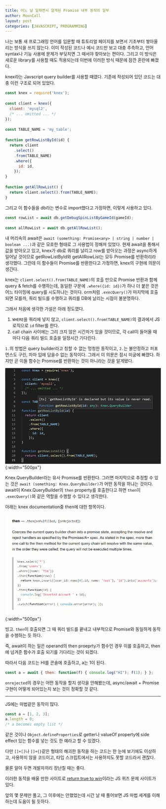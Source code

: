 ```yaml
---
title: 어느 날 일하면서 알게된 Promise 내부 동작의 일부
author: MoonCall
layout: post
categories: [JAVASCRIPT, PROGRAMMING]
---
```


나는 보통 새 프로그래밍 언어를 입문할 때 튜토리얼 페이지를 보면서 기초부터 쌓아올리는 방식을 쓰지 않는다. 이미 작성된 코드나 예시 코드만 보고 대충 추측하고, 언어 syntax나 기능 사용에 문제가 부딪치면 그 때서야 찾아보는 편이다.
그리고 이 방식은 새로운 library를 사용할 때도 적용되는데 이번에 이러한 방식 때문에 잠깐 혼란에 빠졌다.

knex라는 Javscript query builder를 사용할 때였다.
기존에 작성되어 있던 코드는 대충 이런 구조로 되어 있었다.
```javascript
const knex = require('knex');

const client = knex({
  client: 'mysql2',
  /* ... omitted ... */
});

const TABLE_NAME = 'my_table';

function getRowListById(id) {
  return client
    .select()
    .from(TABLE_NAME)
    .where({
      id: id,
    });
}

function getAllRowList() {
  return client.select().from(TABLE_NAME);
}
```

그리고 이 함수들을 db라는 변수로 import했다고 가정하면, 이렇게 사용하고 있다.

```javascript
const rowList = await db.getDebugSpinListByGameId(gameId);

const allRowList = await db.getAllRowList();
```

내 머리속의 await은 `await (something: Promise<any> | string | number | boolean ...)`과 같은 모호한 형태로 그 사용법이 정해져 있었다.
현재 await을 통해서 값을 받아오고 있고, knex가 db로 쿼리를 날리고 row를 받아오는 과정은 async하게 일어날 것이므로 getRowListById와 getAllRowList는 모두 Promise를 반환하리라 생각했다.
그런데 이 함수들이 Promise를 반환한다고 가정하면, knex의 구현에 의문이 생긴다.

knex는 `client.select().from(TABLE_NAME)`의 호출 만으로 Promise 반환과 함께 query & fetch를 수행하는데, 동일한 구문에 `.where({id: id})`가 하나 더 붙은 것은 어느 타이밍에 query를 시도하냐는 것이다.
orm처럼 `.execQuery()`가 마지막에 호출되면 모를까, 쿼리 빌드를 수행하고 쿼리를 DB에 날리는 시점이 불분명하다.

그래서 처음에 생각한 가설은 아래 정도였다.

1. `WHERE`을 쿼리에 넣지 않고, `client.select().from(TABLE_NAME)`의 결과에서 JS 로직으로 `id` filter를 한다.
2. call chain 사이에는 그리 크지 않은 시간차가 있을 것이므로, 각 call이 들어올 때마다 다음 쿼리 빌드 호출을 일정시간 기다린다.

`1.`의 방법은 query builder라고 칭할 수 없는 멍청한 동작이고, `2.`는 불안정하고 퍼포먼스도 구린, 차마 입에 담을수 없는 동작이다.
그래서 이 의문은 잠시 미궁에 빠졌다. 하지만 곧 이들 함수는 Promise를 반환하는 것이 아니라는 것을 알게됐다.

![Return type of getRowListById](/assets/images/getRowListByIdReturnType.png){:width="500px"}

Knex.QueryBuilder라는 유사 Promise를 반환한다. 그러면 마지막으로 추정할 수 있는 것은 `await (something: Knex.QueryBuilder)`가 어떤 동작을 하냐는 것이다.
await이 Knex.QueryBuilder의 `then` property를 호출한다고 하면 `then`이 `.execQuery()`와 같은 역할을 수행할 수 있다고 생각한다.

아래는 knex documentation중 then에 대한 항목이다.

![Knex Then Document](/assets/images/knexThenDocument.png){:width="500px"}

빙고. `then`이 호출되면 그 때 쿼리 빌드를 끝내고 내부적으로 Promise와 동일하게 동작을 수행하는 듯 하다.

즉, await이 하는 일은 operand의 then proeprty가 함수인 경우 이를 호출하고, then에 넘겨준 함수가 호출 되기를 기다리는 것이 되겠다.

따라서 다음 코드는 HI를 콘솔에 호출하고, a는 1이 된다.

```javascript
const a = await { then: function(f) { console.log("HI"); f(1); } };
```

`onrejected`의 경우는 어떤 동작을 할지 생각을 안해봤는데, async/await + Promise 구현이 어떻게 되어있는지 보는 것이 정확할 것 같다.

---

JS에는 마법같은 동작이 많다.

```javascript
const a = [1, 2, 3];
a.length = 0;
/* a becomes empty list */
```
같은 것이나 `Object.defineProperties`로 getter나 valueOf property에 side effect 있는 함수를 넣는 것도 한 예라고 할 수 있겠다.

다만 `[]+[]`나 `[]+{}`같은 형태의 해괴한 동작을 하는 코드는 한 눈에 보기에도 이상하고, 사용하지 않을 코드이고, 타입 스크립트에서는 사용하지도 못할 코드라서 괜찮다.

물론 알아 두면 개발자끼리 장난칠 때는 좋다.

이러한 동작을 배울 만한 사이트로 [return true to win](https://alf.nu/ReturnTrue)이라는 JS 퀴즈 문제 사이트가 있다.

앞의 몇 문제만 풀고, 그 이후에는 안했었는데 시간 날 때 풀어보면 JS 마법 세계를 이해하는데 도움이 될 듯하다.
